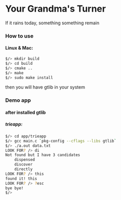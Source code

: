 # Your Grandma's Turner
If it rains today, something something remain


### How to use
#### Linux & Mac:
```bash
$/> mkdir build
$/> cd build
$/> cmake ..
$/> make
$/> sudo make install
```
then you will have gtlib in your system
### Demo app
#### after installed gtlib
##### trieapp:
```bash
$/> cd app/trieapp
$/> gcc main.c `pkg-config --cflags --libs gtlib`
$/> ./a.out data.txt
LOOK FOR? /> di
Not found but I have 3 candidates
	dispensed
	discover
	directly
LOOK FOR? /> this
found it! this
LOOK FOR? /> ?esc
bye bye!
$/>
```